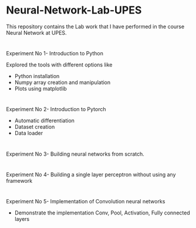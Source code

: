 # Neural-Network-Lab-UPES

This repository contains the Lab work that I have performed in the course Neural Network at UPES.

#

Experiment No 1- Introduction to Python <br>

Explored the tools with different options like <br>
- Python installation <br>
- Numpy array creation and manipulation<br>
- Plots using matplotlib<br>

#

Experiment No 2- Introduction to Pytorch<br>
- Automatic differentiation
- Dataset creation
- Data loader

#

Experiment No 3- Building neural networks from scratch.

#

Experiment No 4- Building a single layer perceptron without using any framework

#

Experiment No 5- Implementation of Convolution neural networks <br>
- Demonstrate the implementation Conv, Pool, Activation, Fully connected layers

#
